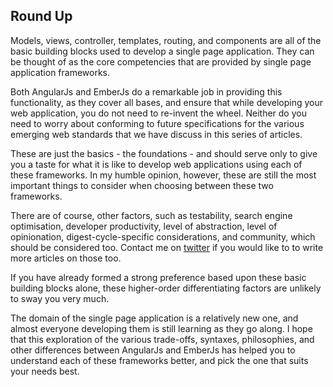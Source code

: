 ## Round Up

Models, views, controller, templates, routing, and components
are all of the basic building blocks used to develop a single page application.
They can be thought of as the core competencies that are provided
by single page application frameworks.

Both AngularJs and EmberJs do a remarkable job in providing this functionality,
as they cover all bases, and ensure that while developing your web application,
you do not need to re-invent the wheel.
Neither do you need to worry about conforming to future specifications for
the various emerging web standards that we have discuss in this series of articles.

These are just the basics - the foundations -
and should serve only to give you a taste for what it is like
to develop web applications using each of these frameworks.
In my humble opinion, however, these are still the most important things
to consider when choosing between these two frameworks.

There are of course, other factors, such as
testability,
search engine optimisation,
developer productivity,
level of abstraction,
level of opinionation,
digest-cycle-specific considerations,
and
community,
which should be considered too.
Contact me on [twitter](http://twitter.com/bguiz)
if you would like to to write more articles on those too.

If you have already formed a strong preference based upon
these basic building blocks alone,
these higher-order differentiating factors are unlikely to sway you very much.

The domain of the single page application is a relatively new one,
and almost everyone developing them is still learning as they go along.
I hope that this exploration of the various trade-offs,
syntaxes, philosophies, and other differences between AngularJs and EmberJs
has helped you to understand each of these frameworks better,
and pick the one that suits your needs best.
